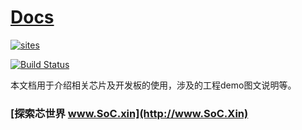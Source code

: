 ﻿# [Docs](https://github.com/SoCXin/docs)

[![sites](http://182.61.61.133/link/resources/SoC.png)](http://www.SoC.Xin)

[![Build Status](https://github.com/SoCXin/docs/workflows/Docs/badge.svg)](https://github.com/SoCXin/docs/actions/workflows/docs.yml)

本文档用于介绍相关芯片及开发板的使用，涉及的工程demo图文说明等。

### [探索芯世界 www.SoC.xin](http://www.SoC.Xin)
